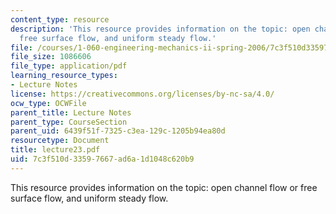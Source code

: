 ```yaml
---
content_type: resource
description: 'This resource provides information on the topic: open channel flow or
  free surface flow, and uniform steady flow.'
file: /courses/1-060-engineering-mechanics-ii-spring-2006/7c3f510d33597667ad6a1d1048c620b9_lecture23.pdf
file_size: 1086606
file_type: application/pdf
learning_resource_types:
- Lecture Notes
license: https://creativecommons.org/licenses/by-nc-sa/4.0/
ocw_type: OCWFile
parent_title: Lecture Notes
parent_type: CourseSection
parent_uid: 6439f51f-7325-c3ea-129c-1205b94ea80d
resourcetype: Document
title: lecture23.pdf
uid: 7c3f510d-3359-7667-ad6a-1d1048c620b9
---
```

This resource provides information on the topic: open channel flow or free surface flow, and uniform steady flow.